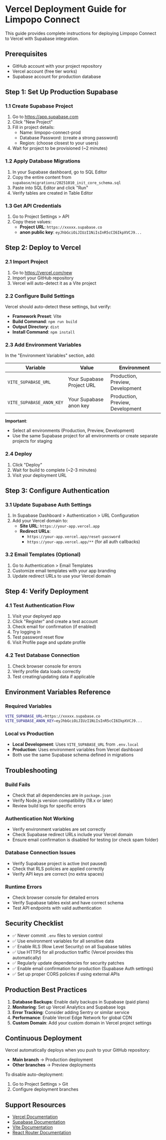 # Vercel Deployment Guide for Limpopo Connect

This guide provides complete instructions for deploying Limpopo Connect to Vercel with Supabase integration.

## Prerequisites

- GitHub account with your project repository
- Vercel account (free tier works)
- Supabase account for production database

## Step 1: Set Up Production Supabase

### 1.1 Create Supabase Project
1. Go to https://app.supabase.com
2. Click "New Project"
3. Fill in project details:
   - Name: limpopo-connect-prod
   - Database Password: (create a strong password)
   - Region: (choose closest to your users)
4. Wait for project to be provisioned (~2 minutes)

### 1.2 Apply Database Migrations
1. In your Supabase dashboard, go to SQL Editor
2. Copy the entire content from `supabase/migrations/20251010_init_core_schema.sql`
3. Paste into SQL Editor and click "Run"
4. Verify tables are created in Table Editor

### 1.3 Get API Credentials
1. Go to Project Settings > API
2. Copy these values:
   - **Project URL**: `https://xxxxx.supabase.co`
   - **anon public key**: `eyJhbGciOiJIUzI1NiIsInR5cCI6IkpXVCJ9...`

## Step 2: Deploy to Vercel

### 2.1 Import Project
1. Go to https://vercel.com/new
2. Import your GitHub repository
3. Vercel will auto-detect it as a Vite project

### 2.2 Configure Build Settings
Vercel should auto-detect these settings, but verify:
- **Framework Preset**: Vite
- **Build Command**: `npm run build`
- **Output Directory**: `dist`
- **Install Command**: `npm install`

### 2.3 Add Environment Variables
In the "Environment Variables" section, add:

| Variable | Value | Environment |
|----------|-------|-------------|
| `VITE_SUPABASE_URL` | Your Supabase Project URL | Production, Preview, Development |
| `VITE_SUPABASE_ANON_KEY` | Your Supabase anon key | Production, Preview, Development |

**Important**: 
- Select all environments (Production, Preview, Development)
- Use the same Supabase project for all environments or create separate projects for staging

### 2.4 Deploy
1. Click "Deploy"
2. Wait for build to complete (~2-3 minutes)
3. Visit your deployment URL

## Step 3: Configure Authentication

### 3.1 Update Supabase Auth Settings
1. In Supabase Dashboard > Authentication > URL Configuration
2. Add your Vercel domain to:
   - **Site URL**: `https://your-app.vercel.app`
   - **Redirect URLs**: 
     - `https://your-app.vercel.app/reset-password`
     - `https://your-app.vercel.app/**` (for all auth callbacks)

### 3.2 Email Templates (Optional)
1. Go to Authentication > Email Templates
2. Customize email templates with your app branding
3. Update redirect URLs to use your Vercel domain

## Step 4: Verify Deployment

### 4.1 Test Authentication Flow
1. Visit your deployed app
2. Click "Register" and create a test account
3. Check email for confirmation (if enabled)
4. Try logging in
5. Test password reset flow
6. Visit Profile page and update profile

### 4.2 Test Database Connection
1. Check browser console for errors
2. Verify profile data loads correctly
3. Test creating/updating data if applicable

## Environment Variables Reference

### Required Variables
```bash
VITE_SUPABASE_URL=https://xxxxx.supabase.co
VITE_SUPABASE_ANON_KEY=eyJhbGciOiJIUzI1NiIsInR5cCI6IkpXVCJ9...
```

### Local vs Production
- **Local Development**: Uses `VITE_SUPABASE_URL` from `.env.local`
- **Production**: Uses environment variables from Vercel dashboard
- Both use the same Supabase schema defined in migrations

## Troubleshooting

### Build Fails
- Check that all dependencies are in `package.json`
- Verify Node.js version compatibility (18.x or later)
- Review build logs for specific errors

### Authentication Not Working
- Verify environment variables are set correctly
- Check Supabase redirect URLs include your Vercel domain
- Ensure email confirmation is disabled for testing (or check spam folder)

### Database Connection Issues
- Verify Supabase project is active (not paused)
- Check that RLS policies are applied correctly
- Verify API keys are correct (no extra spaces)

### Runtime Errors
- Check browser console for detailed errors
- Verify Supabase tables exist and have correct schema
- Test API endpoints with valid authentication

## Security Checklist

- ✅ Never commit `.env` files to version control
- ✅ Use environment variables for all sensitive data
- ✅ Enable RLS (Row Level Security) on all Supabase tables
- ✅ Use HTTPS for all production traffic (Vercel provides this automatically)
- ✅ Regularly update dependencies for security patches
- ✅ Enable email confirmation for production (Supabase Auth settings)
- ✅ Set up proper CORS policies if using external APIs

## Production Best Practices

1. **Database Backups**: Enable daily backups in Supabase (paid plans)
2. **Monitoring**: Set up Vercel Analytics and Supabase logs
3. **Error Tracking**: Consider adding Sentry or similar service
4. **Performance**: Enable Vercel Edge Network for global CDN
5. **Custom Domain**: Add your custom domain in Vercel project settings

## Continuous Deployment

Vercel automatically deploys when you push to your GitHub repository:
- **Main branch** → Production deployment
- **Other branches** → Preview deployments

To disable auto-deployment:
1. Go to Project Settings > Git
2. Configure deployment branches

## Support Resources

- [Vercel Documentation](https://vercel.com/docs)
- [Supabase Documentation](https://supabase.com/docs)
- [Vite Documentation](https://vitejs.dev/)
- [React Router Documentation](https://reactrouter.com/)